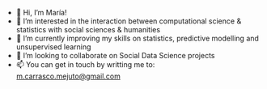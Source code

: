 - 👋 Hi, I’m María!
- 👀 I’m interested in the interaction between computational science & statistics with social sciences & humanities 
- 🌱 I’m currently improving my skills on statistics, predictive modelling and unsupervised learning
- 💞️ I’m looking to collaborate on Social Data Science projects
- 📫 You can get in touch by writting me to:  m.carrasco.mejuto@gmail.com

<!---
mariaferrol1988/mariaferrol1988 is a ✨ special ✨ repository because its `README.md` (this file) appears on your GitHub profile.
You can click the Preview link to take a look at your changes.
--->
